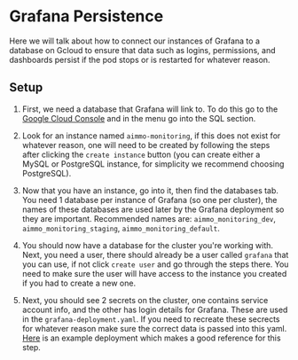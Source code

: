 # Grafana Persistence
Here we will talk about how to connect our instances of Grafana to a database on Gcloud to ensure that data such as logins, permissions, and dashboards persist if the pod stops or is restarted for whatever reason.

## Setup

1. First, we need a database that Grafana will link to. To do this go to the [Google Cloud Console](https://console.cloud.google.com/home/dashboard?project=decent-digit-629) and in the menu go into the SQL section.

2. Look for an instance named `aimmo-monitoring`, if this does not exist for whatever reason, one will need to be created by following the steps after clicking the `create instance` button (you can create either a MySQL or PostgreSQL instance, for simplicity we recommend choosing PostgreSQL).

3. Now that you have an instance, go into it, then find the databases tab. You need 1 database per instance of Grafana (so one per cluster), the names of these databases are used later by the Grafana deployment so they are important. Recommended names are: `aimmo_monitoring_dev`, `aimmo_monitoring_staging`, `aimmo_monitoring_default`.

4. You should now have a database for the cluster you're working with. Next, you need a user, there should already be a user called `grafana` that you can use, if not click `create user` and go through the steps there. You need to make sure the user will have access to the instance you created if you had to create a new one.

5. Next, you should see 2 secrets on the cluster, one contains service account info, and the other has login details for Grafana. These are used in the `grafana-deployment.yaml`. If you need to recreate these secrects for whatever reason make sure the correct data is passed into this yaml. [Here](https://github.com/GoogleCloudPlatform/kubernetes-engine-samples/blob/master/cloudsql/postgres_deployment.yaml) is an example deployment which makes a good reference for this step.
